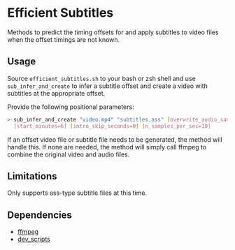 # Efficient Subtitles

Methods to predict the timing offsets for and apply subtitles to video files when the offset timings are not known.

## Usage

Source `efficient_subtitles.sh` to your bash or zsh shell and use `sub_infer_and_create` to infer a subtitle offset and create a video with subtitles at the appropriate offset.

Provide the following positional parameters:

```bash
> sub_infer_and_create "video.mp4" "subtitles.ass" [overwrite_audio_samples=t] \
  [start_minutes=6] [intro_skip_seconds=0] [n_samples_per_sec=10]
```

If an offset video file or subtitle file needs to be generated, the method will handle this. If none are needed, the method will simply call ffmpeg to combine the original video and audio files.

## Limitations

Only supports ass-type subtitle files at this time.

## Dependencies

- [ffmpeg](https://github.com/FFmpeg/FFmpeg)
- [dev_scripts](https://github.com/tomhallmain/dev_scripts)
